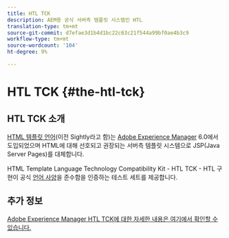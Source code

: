 ```yaml
---
title: HTL TCK
description: AEM용 공식 서버측 템플릿 시스템인 HTL
translation-type: tm+mt
source-git-commit: d7efae3d1b4d1bc22c63c21f544a99bf0ae4b3c9
workflow-type: tm+mt
source-wordcount: '104'
ht-degree: 9%

---
```



# HTL TCK {#the-htl-tck}

## HTL TCK 소개

[HTML 템플릿 언어](overview.md)(이전 Sightly라고 함)는 [Adobe Experience Manager](http://www.adobe.com/kr/solutions/web-experience-management.html) 6.0에서 도입되었으며 HTML에 대해 선호되고 권장되는 서버측 템플릿 시스템으로 JSP(Java Server Pages)를 대체합니다.

HTML Template Language Technology Compatibility Kit - HTL TCK - HTL 구현이 공식 [언어 사양](https://github.com/adobe/htl-spec)을 준수함을 인증하는 테스트 세트를 제공합니다.

## 추가 정보

[Adobe Experience Manager HTL TCK에 대한 자세한 내용은 여기에서 확인할 수 있습니다.](https://github.com/adobe/htl-tck)
